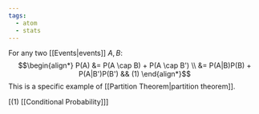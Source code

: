 ```yaml
---
tags:
  - atom
  - stats
---
```

For any two [[Events|events]] $A, B$:
$$\begin{align*}
	P(A) &= P(A \cap B) + P(A \cap B') \\
	&= P(A|B)P(B) + P(A|B')P(B') && (1)
\end{align*}$$
This is a specific example of [[Partition Theorem|partition theorem]].

\[(1) [[Conditional Probability]]\]